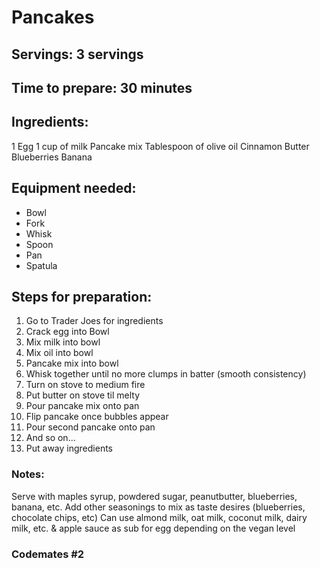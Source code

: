 # Pancakes

## Servings: 3 servings

## Time to prepare: 30 minutes

## Ingredients:
1 Egg
1 cup of milk
Pancake mix
Tablespoon of olive oil
Cinnamon
Butter
Blueberries
Banana

## Equipment needed:
- Bowl
- Fork
- Whisk
- Spoon
- Pan
- Spatula

## Steps for preparation:
1. Go to Trader Joes for ingredients
2. Crack egg into Bowl
3. Mix milk into bowl
4. Mix oil into bowl
5. Pancake mix into bowl
6. Whisk together until no more clumps in batter (smooth consistency)
7. Turn on stove to medium fire
8. Put butter on stove til melty
9. Pour pancake mix onto pan 
10. Flip pancake once bubbles appear
11. Pour second pancake onto pan
12. And so on...
13. Put away ingredients

### Notes:
Serve with maples syrup, powdered sugar, peanutbutter, blueberries, banana, etc.
Add other seasonings to mix as taste desires (blueberries, chocolate chips, etc)
Can use almond milk, oat milk, coconut milk, dairy milk, etc. & apple sauce as sub for egg depending on the vegan level


### Codemates #2

